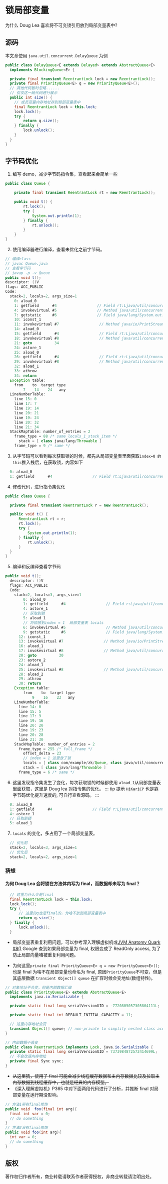 # 锁局部变量

为什么 Doug Lea 喜欢将不可变锁引用放到局部变量表中?

## 源码

本文章使用 `java.util.concurrent.DelayQueue` 为例

```java
public class DelayQueue<E extends Delayed> extends AbstractQueue<E>
  implements BlockingQueue<E> {

  private final transient ReentrantLock lock = new ReentrantLock();
  private final PriorityQueue<E> q = new PriorityQueue<E>();
  // 其他代码暂时忽略......
  // 仅仅这一段代码进行展示
  public int size() {
    // 成员变量内存地址存到局部变量表中
    final ReentrantLock lock = this.lock;
    lock.lock();
    try {
        return q.size();
    } finally {
        lock.unlock();
    }
  }
}
```

## 字节码优化

1. 编写 demo，减少字节码指令集，查看起来会简单一些

```java
public class Queue {

    private final transient ReentrantLock rt = new ReentrantLock();

    public void t() {
        rt.lock();
        try {
            System.out.println(1);
        } finally {
            rt.unlock();
        }
    }
}
```

2. 使用编译器进行编译，查看未优化之前字节码。

```java
// 编译class
// javac Queue.java
// 查看字节码
// javap -p -v Queue
public void t();
descriptor: ()V
flags: ACC_PUBLIC
Code:
  stack=2, locals=2, args_size=1
    0: aload_0
    1: getfield      #4                  // Field rt:Ljava/util/concurrent/locks/ReentrantLock;
    4: invokevirtual #5                  // Method java/util/concurrent/locks/ReentrantLock.lock:()V
    7: getstatic     #6                  // Field java/lang/System.out:Ljava/io/PrintStream;
    10: iconst_1
    11: invokevirtual #7                  // Method java/io/PrintStream.println:(I)V
    14: aload_0
    15: getfield      #4                  // Field rt:Ljava/util/concurrent/locks/ReentrantLock;
    18: invokevirtual #8                  // Method java/util/concurrent/locks/ReentrantLock.unlock:()V
    21: goto          34
    24: astore_1
    25: aload_0
    26: getfield      #4                  // Field rt:Ljava/util/concurrent/locks/ReentrantLock;
    29: invokevirtual #8                  // Method java/util/concurrent/locks/ReentrantLock.unlock:()V
    32: aload_1
    33: athrow
    34: return
  Exception table:
    from    to  target type
        7    14    24   any
  LineNumberTable:
    line 15: 0
    line 17: 7
    line 19: 14
    line 20: 21
    line 19: 24
    line 20: 32
    line 21: 34
  StackMapTable: number_of_entries = 2
    frame_type = 88 /* same_locals_1_stack_item */
      stack = [ class java/lang/Throwable ]
    frame_type = 9 /* same */
```

3. 从字节码可以看到每次获取锁的时候，都先从局部变量表里面获取` index=0 的 this `推入栈后，在获取锁，内容如下

```java
  0: aload_0
  1: getfield      #4                  // Field rt:Ljava/util/concurrent/locks/ReentrantLock;
```

4. 修改代码，进行指令集优化

```java
public class Queue {

  private final transient ReentrantLock r = new ReentrantLock();

  public void t() {
      ReentrantLock rt = r;
      rt.lock();
      try {
          System.out.println(1);
      } finally {
          rt.unlock();
      }
  }
}
```

5. 编译和反编译查看字节码

```java
public void t();
  descriptor: ()V
  flags: ACC_PUBLIC
  Code:
    stack=2, locals=3, args_size=1
        0: aload_0
        1: getfield      #4                  // Field r:Ljava/util/concurrent/locks/ReentrantLock;
        4: astore_1
        // 获取到锁
        5: aload_1
        // 将锁放到index = 1  局部变量表 locals
        6: invokevirtual #5                  // Method java/util/concurrent/locks/ReentrantLock.lock:()V
        9: getstatic     #6                  // Field java/lang/System.out:Ljava/io/PrintStream;
      12: iconst_1
      13: invokevirtual #7                  // Method java/io/PrintStream.println:(I)V
      16: aload_1
      17: invokevirtual #8                  // Method java/util/concurrent/locks/ReentrantLock.unlock:()V
      20: goto          30
      23: astore_2
      24: aload_1
      25: invokevirtual #8                  // Method java/util/concurrent/locks/ReentrantLock.unlock:()V
      28: aload_2
      29: athrow
      30: return
    Exception table:
        from    to  target type
            9    16    23   any
    LineNumberTable:
      line 14: 0
      line 15: 5
      line 17: 9
      line 19: 16
      line 20: 20
      line 19: 23
      line 20: 28
      line 21: 30
    StackMapTable: number_of_entries = 2
      frame_type = 255 /* full_frame */
        offset_delta = 23
        // index = 1 这里放了锁
        locals = [ class com/example/zk/Queue, class java/util/concurrent/locks/ReentrantLock ]
        stack = [ class java/lang/Throwable ]
      frame_type = 6 /* same */
```

6. 这里发现指令集发生了变化，每次获取锁的时候都使用 `aload_1`从局部变量表里面获取，这里是 Doug lea 对指令集的优化。
::: tip 提示
`HiKariCP` 也是靠字节码优化提升速度的, 可自行查看源码。
:::

```java
  0: aload_0
  1: getfield      #4                  // Field r:Ljava/util/concurrent/locks/ReentrantLock;
  4: astore_1
  // 获取到锁
  5: aload_1
```

7. `locals` 的变化，多占用了一个局部变量表。

```java
  // 优化前
  stack=2, locals=3, args_size=1
  // 优化后
  stack=2, locals=2, args_size=1
```

### 猜想

#### 为何 Doug Lea 会将锁在方法体内写为 final，而数据却未写为 final？

```java
  // 这里为什么会是final
  final ReentrantLock lock = this.lock;
  lock.lock();
  try {
      // 这里的q也是final的，为啥不放到局部变量表中
      return q.size();
  } finally {
      lock.unlock();
  }
```

* 局部变量表重复利用问题，可以参考深入理解虚拟机或[JVM Anatomy Quark #8()](https://shipilev.net/jvm/anatomy-quarks/8-local-var-reachability/)
Google 查到如果局部变量为 final, 权限变成了 ReadOnly access, 为了防止局部向量嘈被重复利用问题。

* 为何这里`private final PriorityQueue<E> q = new PriorityQueue<E>();` 也是 final 为啥不在局部变量也命名为 final, 原因`PriorityQueue`不可变，但是其底层数据 `transient Object[] queue` 在扩容时候会变地址(数组特性)。

```java
// 对象地址不会变，但是内部数据汇编
public class PriorityQueue<E> extends AbstractQueue<E>
  implements java.io.Serializable {

  private static final long serialVersionUID = -7720805057305804111L;

  private static final int DEFAULT_INITIAL_CAPACITY = 11;

  // 这里内存地址会变
  transient Object[] queue; // non-private to simplify nested class access
}

// 内部数据不会变
public class ReentrantLock implements Lock, java.io.Serializable {
  private static final long serialVersionUID = 7373984872572414699L;
  // 不会改变内存地址
  private final Sync sync;
}
```

* ~~从这里猜，使用了 final 可能会减少线程缓存数据和主内存数据比较及拉取主内存数据到线程缓存中，也就是经典的内存模型。~~
* 《深入理解虚拟机》P365 中对下面两段代码进行了分析，并推断 final 对局部变量在运行期没影响。

```java
// 方法1带有final修饰
public void  foo(final int arg){
  final int var = 0;
  // do something
}
// 方法2没有final修饰
public void foo(int arg){
  int var = 0;
  // do something
}
```

## 版权

著作权归作者所有，商业转载请联系作者获得授权，非商业转载请注明出处。
